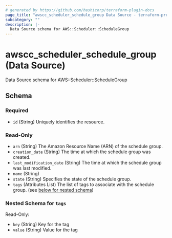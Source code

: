 ```yaml
---
# generated by https://github.com/hashicorp/terraform-plugin-docs
page_title: "awscc_scheduler_schedule_group Data Source - terraform-provider-awscc"
subcategory: ""
description: |-
  Data Source schema for AWS::Scheduler::ScheduleGroup
---
```


# awscc_scheduler_schedule_group (Data Source)

Data Source schema for AWS::Scheduler::ScheduleGroup



<!-- schema generated by tfplugindocs -->
## Schema

### Required

- `id` (String) Uniquely identifies the resource.

### Read-Only

- `arn` (String) The Amazon Resource Name (ARN) of the schedule group.
- `creation_date` (String) The time at which the schedule group was created.
- `last_modification_date` (String) The time at which the schedule group was last modified.
- `name` (String)
- `state` (String) Specifies the state of the schedule group.
- `tags` (Attributes List) The list of tags to associate with the schedule group. (see [below for nested schema](#nestedatt--tags))

<a id="nestedatt--tags"></a>
### Nested Schema for `tags`

Read-Only:

- `key` (String) Key for the tag
- `value` (String) Value for the tag

